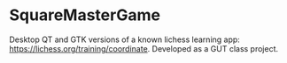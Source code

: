 # SquareMasterGame

Desktop QT and GTK versions of a known lichess learning app: https://lichess.org/training/coordinate. Developed as a GUT class project.

